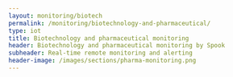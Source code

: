 ```yaml
---
layout: monitoring/biotech
permalink: /monitoring/biotechnology-and-pharmaceutical/
type: iot
title: Biotechnology and pharmaceutical monitoring
header: Biotechnology and pharmaceutical monitoring by Spook
subheader: Real-time remote monitoring and alerting
header-image: /images/sections/pharma-monitoring.png
---
```

